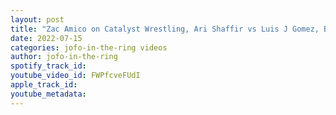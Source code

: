 ```yaml
---
layout: post
title: "Zac Amico on Catalyst Wrestling, Ari Shaffir vs Luis J Gomez, Big Jay gets dosed, Sal Vulcano, roast"
date: 2022-07-15
categories: jofo-in-the-ring videos
author: jofo-in-the-ring
spotify_track_id: 
youtube_video_id: FWPfcveFUdI
apple_track_id: 
youtube_metadata: 
---
```

